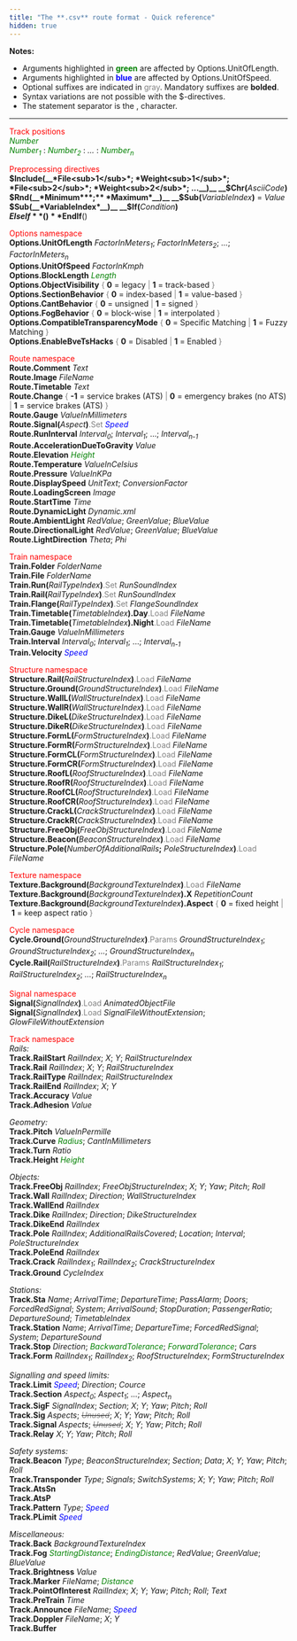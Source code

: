 ```yaml
---
title: "The **.csv** route format - Quick reference"
hidden: true
---
```


**Notes:** 

- Arguments highlighted in **<font color="green">green</font>** are affected by Options.UnitOfLength.
- Arguments highlighted in **<font color="blue">blue</font>** are affected by Options.UnitOfSpeed.
- Optional suffixes are indicated in <font color="gray">gray</font>. Mandatory suffixes are **bolded**.
- Syntax variations are not possible with the $-directives.
- The statement separator is the , character.

---

<font color="red">Track positions</font>  
*<font color="green">Number</font>*  
*<font color="green">Number<sub>1</sub></font>* : *<font color="green">Number<sub>2</sub></font>* : *...* : *<font color="green">Number<sub>n</sub></font>*

<font color="red">Preprocessing directives</font>  
__$Include(__*File<sub>1</sub>*; *Weight<sub>1</sub>*; *File<sub>2</sub>*; *Weight<sub>2</sub>*; ...__)__  
__$Chr(__*AsciiCode*__)__  
__$Rnd(__*Minimum***;** *Maximum*__)__  
__$Sub(__*VariableIndex*__)__ = *Value*  
__$Sub(__*VariableIndex*__)__  
__$If(__*Condition*__)__  
**$ElseIf**()  
**$EndIf**()

<font color="red">Options namespace</font>  
**Options.UnitOfLength** *FactorInMeters<sub>1</sub>*; *FactorInMeters<sub>2</sub>*; *...*; *FactorInMeters<sub>n</sub>*  
**Options.UnitOfSpeed** *FactorInKmph*  
**Options.BlockLength** *<font color="green">Length</font>*  
**Options.ObjectVisibility** <font color="gray">{</font> **0** = legacy <font color="gray">|</font> **1** = track-based <font color="gray">}</font>  
**Options.SectionBehavior** <font color="gray">{</font> **0** = index-based <font color="gray">|</font> **1** = value-based <font color="gray">}</font>  
**Options.CantBehavior** <font color="gray">{</font> **0** = unsigned <font color="gray">|</font> **1** = signed <font color="gray">}</font>  
**Options.FogBehavior** <font color="gray">{</font> **0** = block-wise <font color="gray">|</font> **1** = interpolated <font color="gray">}</font>  
**Options.CompatibleTransparencyMode** <font color="gray">{</font> **0** = Specific Matching <font color="gray">|</font> **1** = Fuzzy Matching <font color="gray">}</font>  
**Options.EnableBveTsHacks** <font color="gray">{</font> **0** = Disabled <font color="gray">|</font> **1** = Enabled <font color="gray">}</font>

<font color="red">Route namespace</font>  
**Route.Comment** *Text*  
**Route.Image** *FileName*  
**Route.Timetable** *Text*  
**Route.Change** <font color="gray">{</font> **-1** = service brakes (ATS) <font color="gray">|</font> **0** = emergency brakes (no ATS) <font color="gray">|</font> **1** = service brakes (ATS) <font color="gray">}</font>  
**Route.Gauge** *ValueInMillimeters*  
__Route.Signal(__*Aspect*__)__<font color="gray">.Set</font> <font color="blue">*Speed*</font>  
**Route.RunInterval** *Interval<sub>0</sub>*; *Interval<sub>1</sub>*; ...; *Interval<sub>n-1</sub>*  
**Route.AccelerationDueToGravity** *Value*  
**Route.Elevation** *<font color="green">Height</font>*  
**Route.Temperature** *ValueInCelsius*  
**Route.Pressure** *ValueInKPa*  
**Route.DisplaySpeed** *UnitText*; *ConversionFactor*  
**Route.LoadingScreen** *Image*  
**Route.StartTime** *Time*  
**Route.DynamicLight** *Dynamic.xml*  
**Route.AmbientLight** *RedValue*; *GreenValue*; *BlueValue*  
**Route.DirectionalLight** *RedValue*; *GreenValue*; *BlueValue*  
**Route.LightDirection** *Theta*; *Phi*

<font color="red">Train namespace</font>  
**Train.Folder** *FolderName*  
**Train.File** *FolderName*  
__Train.Run(__*RailTypeIndex*__)__<font color="gray">.Set</font> *RunSoundIndex*  
__Train.Rail(__*RailTypeIndex*__)__<font color="gray">.Set</font> *RunSoundIndex*  
__Train.Flange(__*RailTypeIndex*__)__<font color="gray">.Set</font> *FlangeSoundIndex*  
__Train.Timetable(__*TimetableIndex*__).Day__<font color="gray">.Load</font> *FileName*  
__Train.Timetable(__*TimetableIndex*__).Night__<font color="gray">.Load</font> *FileName*  
**Train.Gauge** *ValueInMillimeters*  
**Train.Interval** *Interval<sub>0</sub>*; *Interval<sub>1</sub>*; ...; *Interval<sub>n-1</sub>*  
**Train.Velocity** *<font color="blue">Speed</font>*

<font color="red">Structure namespace</font>  
__Structure.Rail(__*RailStructureIndex*__)__<font color="gray">.Load</font> *FileName*  
__Structure.Ground(__*GroundStructureIndex*__)__<font color="gray">.Load</font> *FileName*  
__Structure.WallL(__*WallStructureIndex*__)__<font color="gray">.Load</font> *FileName*  
__Structure.WallR(__*WallStructureIndex*__)__<font color="gray">.Load</font> *FileName*  
__Structure.DikeL(__*DikeStructureIndex*__)__<font color="gray">.Load</font> *FileName*  
__Structure.DikeR(__*DikeStructureIndex*__)__<font color="gray">.Load</font> *FileName*  
__Structure.FormL(__*FormStructureIndex*__)__<font color="gray">.Load</font> *FileName*  
__Structure.FormR(__*FormStructureIndex*__)__<font color="gray">.Load</font> *FileName*  
__Structure.FormCL(__*FormStructureIndex*__)__<font color="gray">.Load</font> *FileName*  
__Structure.FormCR(__*FormStructureIndex*__)__<font color="gray">.Load</font> *FileName*  
__Structure.RoofL(__*RoofStructureIndex*__)__<font color="gray">.Load</font> *FileName*  
__Structure.RoofR(__*RoofStructureIndex*__)__<font color="gray">.Load</font> *FileName*  
__Structure.RoofCL(__*RoofStructureIndex*__)__<font color="gray">.Load</font> *FileName*  
__Structure.RoofCR(__*RoofStructureIndex*__)__<font color="gray">.Load</font> *FileName*  
__Structure.CrackL(__*CrackStructureIndex*__)__<font color="gray">.Load</font> *FileName*  
__Structure.CrackR(__*CrackStructureIndex*__)__<font color="gray">.Load</font> *FileName*  
__Structure.FreeObj(__*FreeObjStructureIndex*__)__<font color="gray">.Load</font> *FileName*  
__Structure.Beacon(__*BeaconStructureIndex*__)__<font color="gray">.Load</font> *FileName*  
__Structure.Pole(__*NumberOfAdditionalRails*__;__ *PoleStructureIndex*__)__<font color="gray">.Load</font> *FileName*

<font color="red">Texture namespace</font>  
__Texture.Background(__*BackgroundTextureIndex*__)__<font color="gray">.Load</font> *FileName* 
__Texture.Background(__*BackgroundTextureIndex*__).X__ *RepetitionCount*  
__Texture.Background(__*BackgroundTextureIndex*__).Aspect__ <font color="gray">{</font> **0** = fixed height <font color="gray">|</font> **1** = keep aspect ratio <font color="gray">}</font>

<font color="red">Cycle namespace</font>  
__Cycle.Ground(__*GroundStructureIndex*__)__<font color="gray">.Params</font> *GroundStructureIndex<sub>1</sub>*; *GroundStructureIndex<sub>2</sub>*; *...*; *GroundStructureIndex<sub>n</sub>*  
__Cycle.Rail(__*RailStructureIndex*__)__<font color="gray">.Params</font> *RailStructureIndex<sub>1</sub>*; *RailStructureIndex<sub>2</sub>*; *...*; *RailStructureIndex<sub>n</sub>*

<font color="red">Signal namespace</font>  
__Signal(__*SignalIndex*__)__<font color="gray">.Load</font> *AnimatedObjectFile*  
__Signal(__*SignalIndex*__)__<font color="gray">.Load</font> *SignalFileWithoutExtension*; *GlowFileWithoutExtension*

<font color="red">Track namespace</font>  
*Rails:*  
**Track.RailStart** *RailIndex*; *X*; *Y*; *RailStructureIndex*  
**Track.Rail** *RailIndex*; *X*; *Y*; *RailStructureIndex*  
**Track.RailType** *RailIndex*; *RailStructureIndex*  
**Track.RailEnd** *RailIndex*; *X*; *Y*  
**Track.Accuracy** *Value*  
**Track.Adhesion** *Value*

*Geometry:*  
**Track.Pitch** *ValueInPermille*  
**Track.Curve** *<font color="green">Radius</font>*; *CantInMillimeters*  
**Track.Turn** *Ratio*  
**Track.Height** *<font color="green">Height</font>*

*Objects:*  
**Track.FreeObj** *RailIndex*; *FreeObjStructureIndex*; *X*; *Y*; *Yaw*; *Pitch*; *Roll*  
**Track.Wall** *RailIndex*; *Direction*; *WallStructureIndex*  
**Track.WallEnd** *RailIndex*  
**Track.Dike** *RailIndex*; *Direction*; *DikeStructureIndex*  
**Track.DikeEnd** *RailIndex*  
**Track.Pole** *RailIndex*; *AdditionalRailsCovered*; *Location*; *Interval*; *PoleStructureIndex*  
**Track.PoleEnd** *RailIndex*  
**Track.Crack** *RailIndex<sub>1</sub>*; *RailIndex<sub>2</sub>*; *CrackStructureIndex*  
**Track.Ground** *CycleIndex*

*Stations:*  
**Track.Sta** *Name*; *ArrivalTime*; *DepartureTime*; *PassAlarm*; *Doors*; *ForcedRedSignal*; *System*; *ArrivalSound*; *StopDuration*; *PassengerRatio*; *DepartureSound*; *TimetableIndex*  
**Track.Station** *Name*; *ArrivalTime*; *DepartureTime*; *ForcedRedSignal*; *System*; *DepartureSound*  
**Track.Stop** *Direction*; *<font color="green">BackwardTolerance</font>*; *<font color="green">ForwardTolerance</font>*; *Cars*  
**Track.Form** *RailIndex<sub>1</sub>*; *RailIndex<sub>2</sub>*; *RoofStructureIndex*; *FormStructureIndex*

*Signalling and speed limits:*  
**Track.Limit** *<font color="blue">Speed</font>*; *Direction*; *Cource*  
**Track.Section** *Aspect<sub>0</sub>*; *Aspect<sub>1</sub>*; *...*; *Aspect<sub>n</sub>*  
**Track.SigF** *SignalIndex*; *Section*; *X*; *Y*; *Yaw*; *Pitch*; *Roll*  
**Track.Sig** *Aspects*; ~~*<font color="gray">Unused</font>*~~; *X*; *Y*; *Yaw*; *Pitch*; *Roll*  
**Track.Signal** *Aspects*; ~~*<font color="gray">Unused</font>*~~; *X*; *Y*; *Yaw*; *Pitch*; *Roll*  
**Track.Relay** *X*; *Y*; *Yaw*; *Pitch*; *Roll* 

*Safety systems:*  
**Track.Beacon** *Type*; *BeaconStructureIndex*; *Section*; *Data*; *X*; *Y*; *Yaw*; *Pitch*; *Roll*  
**Track.Transponder** *Type*; *Signals*; *SwitchSystems*; *X*; *Y*; *Yaw*; *Pitch*; *Roll*  
**Track.AtsSn**  
**Track.AtsP**  
**Track.Pattern** *Type*; *<font color="blue">Speed</font>*  
**Track.PLimit** *<font color="blue">Speed</font>*

*Miscellaneous:*  
**Track.Back** *BackgroundTextureIndex*  
**Track.Fog** *<font color="green">StartingDistance</font>*; *<font color="green">EndingDistance</font>*; *RedValue*; *GreenValue*; *BlueValue*  
**Track.Brightness** *Value*  
**Track.Marker** *FileName*; *<font color="green">Distance</font>*  
**Track.PointOfInterest** *RailIndex*; *X*; *Y*; *Yaw*; *Pitch*; *Roll*; *Text*  
**Track.PreTrain** *Time*  
**Track.Announce** *FileName*; *<font color="blue">Speed</font>*  
**Track.Doppler** *FileName*; *X*; *Y*  
**Track.Buffer**